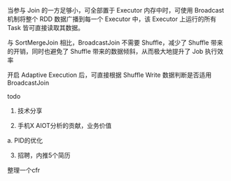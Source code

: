 当参与 Join 的一方足够小，可全部置于 Executor 内存中时，可使用 Broadcast 机制将整个 RDD 数据广播到每一个 Executor 中，该 Executor 上运行的所有 Task 皆可直接读取其数据。

与 SortMergeJoin 相比，BroadcastJoin 不需要 Shuffle，减少了 Shuffle 带来的开销，同时也避免了 Shuffle 带来的数据倾斜，从而极大地提升了 Job 执行效率

开启 Adaptive Execution 后，可直接根据 Shuffle Write 数据判断是否适用 BroadcastJoin





todo

1. 技术分享

2. 手机X AIOT分析的贡献，业务价值

a. PID的优化

3. 招聘，内推5个简历



整理一个cfr